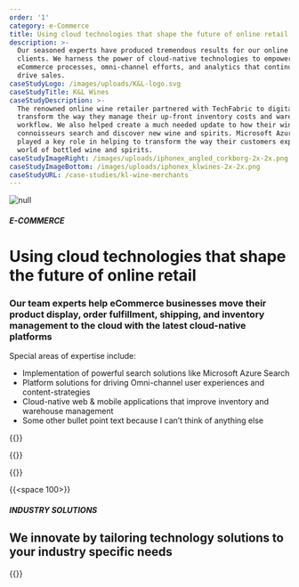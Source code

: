 ```yaml
---
order: '1'
category: e-Commerce
title: Using cloud technologies that shape the future of online retail
description: >-
  Our seasoned experts have produced tremendous results for our online retail
  clients. We harness the power of cloud-native technologies to empower lean
  eCommerce processes, omni-channel efforts, and analytics that continue to
  drive sales.
caseStudyLogo: /images/uploads/K&L-logo.svg
caseStudyTitle: K&L Wines
caseStudyDescription: >-
  The renowned online wine retailer partnered with TechFabric to digitally
  transform the way they manage their up-front inventory costs and warehouse
  workflow. We also helped create a much needed update to how their wine
  connoisseurs search and discover new wine and spirits. Microsoft Azure search
  played a key role in helping to transform the way their customers explore the
  world of bottled wine and spirits.
caseStudyImageRight: /images/uploads/iphonex_angled_corkborg-2x-2x.png
caseStudyImageBottom: /images/uploads/iphonex_klwines-2x-2x.png
caseStudyURL: /case-studies/kl-wine-merchants
---
```

![null](/images/uploads/ecommerce-industry-hero.svg)

##### E-COMMERCE

# Using cloud technologies that shape the future of online retail

### Our team experts help eCommerce businesses move their product display, order fulfillment, shipping, and inventory management to the cloud with the latest cloud-native platforms

Special areas of expertise include:

* Implementation of powerful search solutions like Microsoft Azure Search
* Platform solutions for driving Omni-channel user experiences and
  content-strategies
* Cloud-native web & mobile applications that improve inventory and warehouse
  management
* Some other bullet point text because I can’t think of anything else

{{<btn-outlined href="/technology" label="See Our technology Stack">}}

{{<btn-link href="/technology" label="See Our technology Stack">}}

{{<btn-link href="/solutions" label="See Our solutions">}}

{{<space 100>}}

##### INDUSTRY SOLUTIONS

## **We innovate by tailoring technology solutions to your industry specific needs**

{{<industry-solutions>}}
